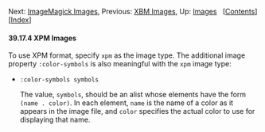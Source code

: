 

Next: [ImageMagick Images](ImageMagick-Images.html), Previous: [XBM Images](XBM-Images.html), Up: [Images](Images.html)   \[[Contents](index.html#SEC_Contents "Table of contents")]\[[Index](Index.html "Index")]

#### 39.17.4 XPM Images

To use XPM format, specify `xpm` as the image type. The additional image property `:color-symbols` is also meaningful with the `xpm` image type:

*   `:color-symbols symbols`

    The value, `symbols`, should be an alist whose elements have the form `(name . color)`. In each element, `name` is the name of a color as it appears in the image file, and `color` specifies the actual color to use for displaying that name.

